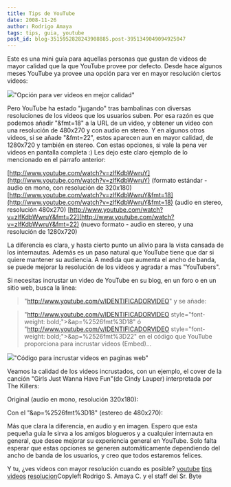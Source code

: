 ```yaml
---
title: Tips de YouTube
date: 2008-11-26
author: Rodrigo Amaya
tags: tips, guia, youtube
post_id: blog-3515952828243908885.post-3951349049094925047
---
```


Este es una mini guía para aquellas personas que gustan de videos de mayor calidad
      que la que YouTube provee por defecto.
Desde hace algunos
      meses YouTube ya provee una opción para ver en mayor resolución ciertos videos:

[![](http://1.bp.blogspot.com/_ayvorITawE4/SS1NTr3fZFI/AAAAAAAABdQ/cVPhIxBqN7Y/s320/youtubehdopcion.jpg)](http://1.bp.blogspot.com/_ayvorITawE4/SS1NTr3fZFI/AAAAAAAABdQ/cVPhIxBqN7Y/s1600-h/youtubehdopcion.jpg)"Opción para ver videos en
      mejor calidad"

Pero YouTube ha
      estado "jugando" tras bambalinas con diversas resoluciones de los videos que los usuarios
      suben. Por esa razón es que podemos añadir "&fmt=18" a la URL de un video, y obtener un video con una
      resolución de 480x270 y con audio en stereo. Y en algunos otros videos, si se añade "&fmt=22", estos aparecen aun en mayor
      calidad, de 1280x720 y también en stereo. Con estas opciones, si vale la pena ver videos en
      pantalla completa :)
Les dejo este claro ejemplo de lo mencionado en el párrafo
      anterior:

[http://www.youtube.com/watch?v=zlfKdbWwruY](http://www.youtube.com/watch?v=zlfKdbWwruY) (formato estándar - audio en mono, con resolución de 320x180)
[http://www.youtube.com/watch?v=zlfKdbWwruY&fmt=18](http://www.youtube.com/watch?v=zlfKdbWwruY&fmt=18) (audio en stereo,
      resolución 480x270)
[http://www.youtube.com/watch?v=zlfKdbWwruY&fmt=22](http://www.youtube.com/watch?v=zlfKdbWwruY&fmt=22) (nuevo formato - audio en
      stereo, y una resolución de 1280x720)

La diferencia es clara, y hasta
      cierto punto un alivio para la vista cansada de los internautas. Además es un paso natural que
      YouTube tiene que dar si quiere mantener su audiencia. A medida que aumenta el ancho de banda,
      se puede mejorar la resolución de los videos y agradar a mas "YouTubers".

Si necesitas incrustar un video de YouTube en su blog, en un foro o en un sitio web,
      busca la linea:

> "http://www.youtube.com/v/IDENTIFICADORVIDEO"
y se
      añade:

> "http://www.youtube.com/v/IDENTIFICADORVIDEO style="font-weight:
> bold;">&ap=%2526fmt%3D18"
ó
> "http://www.youtube.com/v/IDENTIFICADORVIDEO style="font-weight: bold;">&ap=%2526fmt%3D22"
en el
      código que YouTube proporciona para incrustar videos (Embed)...

[![](http://2.bp.blogspot.com/_ayvorITawE4/SS1WaD8GtlI/AAAAAAAABdY/KRT_MPtehDo/s320/embedvideocodigo.jpg)](http://2.bp.blogspot.com/_ayvorITawE4/SS1WaD8GtlI/AAAAAAAABdY/KRT_MPtehDo/s1600-h/embedvideocodigo.jpg)"Código para incrustar
      videos en paginas web"

Veamos la
      calidad de los videos incrustados, con un ejemplo, el cover de la canción "Girls Just Wanna
      Have Fun"(de Cindy Lauper) interpretada por The Killers:

Original (audio en mono, resolución 320x180):

Con el
      "&ap=%2526fmt%3D18" (estereo de
      480x270):

Más que clara la diferencia, en audio y en imagen. Espero que esta pequeña guia le sirva
      a los amigos blogueros y a cualquier internauta en general, que desee mejorar su experiencia
      general en YouTube. Solo falta esperar que estas opciones se generen automáticamente
      dependiendo del ancho de banda de los usuarios, y creo que todos estaremos felices.

Y tu, ¿ves videos con mayor resolución cuando es posible?
[youtube](http://www.blogalaxia.com/tags/youtube) [tips](http://www.blogalaxia.com/tags/tips) [videos](http://www.blogalaxia.com/tags/videos) [resolucion](http://www.blogalaxia.com/tags/resolucion)Copyleft Rodrigo S. Amaya C. y el staff del Sr.
      Byte